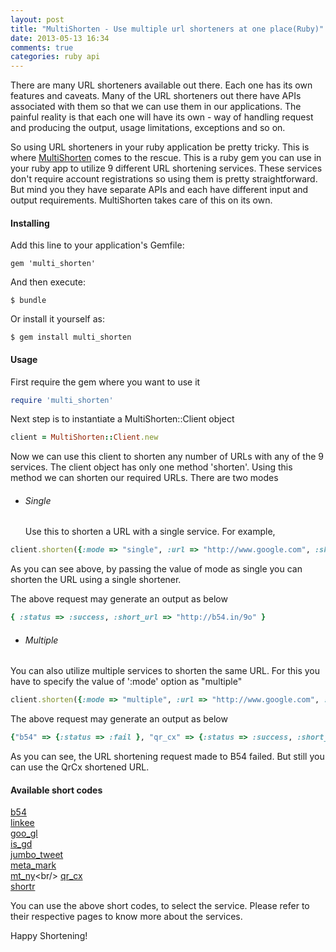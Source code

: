 ```yaml
---
layout: post
title: "MultiShorten - Use multiple url shorteners at one place(Ruby)"
date: 2013-05-13 16:34
comments: true
categories: ruby api
---
```

There are many URL shorteners available out there. Each one has its own features and caveats. Many of the URL shorteners out there have APIs associated with them so that we can use them in our applications. The painful reality is that each one will have its own - way of handling request and producing the output, usage limitations, exceptions and so on.

So using URL shorteners in your ruby application be pretty tricky. This is where [MultiShorten](http://github.com/ronyv89/multi_shorten) comes to the rescue. This is a ruby gem you can use in your ruby app to utilize 9 different URL shortening services. These services don't require account registrations so using them is pretty straightforward. But mind you they have separate APIs and each have different input and output requirements. MultiShorten takes care of this on its own.

#### Installing

Add this line to your application's Gemfile:

```
gem 'multi_shorten'
```

And then execute:

```
$ bundle
```

Or install it yourself as:

```
$ gem install multi_shorten
```
#### Usage

First require the gem where you want to use it

```ruby
require 'multi_shorten'
```

Next step is to instantiate a MultiShorten::Client object

```ruby
client = MultiShorten::Client.new
```

Now we can use this client to shorten any number of URLs with any of the 9 services. The client object has only one method 'shorten'. Using this method we can shorten our required URLs. There are two modes

- ###### Single

  Use this to shorten a URL with a single service. For example,

```ruby
client.shorten({:mode => "single", :url => "http://www.google.com", :shortener => "b54"})
```
As you can see above, by passing the value of mode as single you can shorten the URL using a single shortener.

The above request may generate an output as below

```ruby
{ :status => :success, :short_url => "http://b54.in/9o" }
```

- ###### Multiple

You can also utilize multiple services to shorten the same URL. For this you have to specify the value of ':mode' option as "multiple"

```ruby
client.shorten({:mode => "multiple", :url => "http://www.google.com", :shorteners => ["b54", "qr_cx"]})
```

The above request may generate an output as below
```ruby
{"b54" => {:status => :fail }, "qr_cx" => {:status => :success, :short_url => "http://qr.cx/9o"}}
```

As you can see, the URL shortening request made to B54 failed. But still you can use the QrCx shortened URL. 

#### Available short codes


[b54](http://b54.in)<br/>
[linkee](http://linkee.com)<br/>
[goo_gl](http://goo.gl)<br/>
[is_gd](htpp://is.gd)<br/>
[jumbo_tweet](http://jmb.tw/)<br/>
[meta_mark](http://metamark.net)<br/>
[mt_ny](http://mtny.mobi")<br/>
[qr_cx](http://qr.cx)<br/>
[shortr](http://shortr.info)<br/>

You can use the above short codes, to select the service. Please refer to their respective pages to know more about the services.

Happy Shortening!